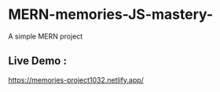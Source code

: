 # MERN-memories-JS-mastery-
A simple MERN project

## Live Demo :
https://memories-project1032.netlify.app/
